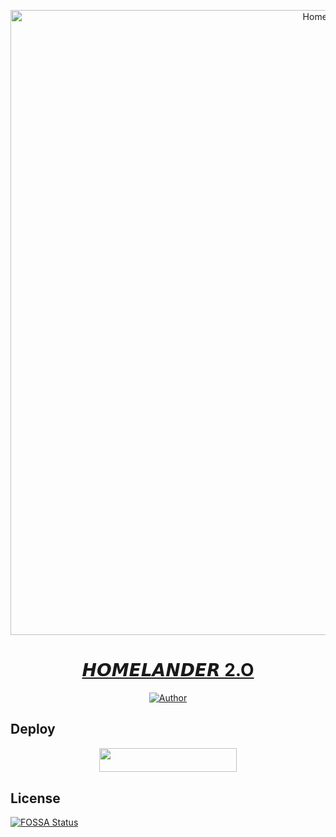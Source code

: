 <p align="center">  
  <a href="https://youtu.be/WcA7GZuaN0A">
    <img alt="Homelander" height="1000" src="https://telegra.ph/file/555cb8ef507cbd2b8b99f.jpg">
    <h1 align="center">𝙃𝙊𝙈𝙀𝙇𝘼𝙉𝘿𝙀𝙍 2.O</h1>
  </a>
</p>
<p align="center">
<a href="https://github.com/Homelander60"><img title="Author" src="https://img.shields.io/badge/𝙃𝙊𝙈𝙀𝙇𝘼𝙉𝘿𝙀𝙍-black?style=for-the-badge&logo=GitHub"></a>
  
## Deploy
    
<p align="center"><a href="https://HOMELANDER-BOT-deploy.vercel.app"> <img src="https://img.shields.io/badge/Heroku%20Deploy-blue?style=for-the-badge&logo=heroku" width="220" height="38.45"/></a></p>


## License
[![FOSSA Status](https://app.fossa.com/api/projects/git%2Bgithub.com%2FHomelander60%2FHOMELANDER-BOT.svg?type=large)](https://app.fossa.com/projects/git%2Bgithub.com%2FHomelander60%2FHOMELANDER-BOT?ref=badge_large)
